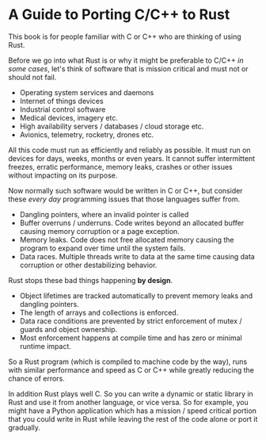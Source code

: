 # A Guide to Porting C\/C++ to Rust

This book is for people familiar with C or C++ who are thinking of using Rust.

Before we go into what Rust is or why it might be preferable to C/C++ _in some cases_, let's think of software that is mission critical and must not or should not fail.

* Operating system services and daemons
* Internet of things devices
* Industrial control software
* Medical devices, imagery etc.
* High availability servers / databases / cloud storage etc.
* Avionics, telemetry, rocketry, drones etc.

All this code must run as efficiently and reliably as possible. It must run on devices for days, weeks, months or even years. It cannot suffer intermittent freezes, erratic performance, memory leaks, crashes or other issues without impacting on its purpose.

Now normally such software would be written in C or C++, but consider these _every day_ programming issues that those languages suffer from.

* Dangling pointers, where an invalid pointer is called
* Buffer overruns \/ underruns. Code writes beyond an allocated buffer causing memory corruption or a page exception.
* Memory leaks. Code does not free allocated memory causing the program to expand over time until the system fails.
* Data races. Multiple threads write to data at the same time causing data corruption or other destabilizing behavior.

Rust stops these bad things happening **by design**. 

* Object lifetimes are tracked automatically to prevent memory leaks and dangling pointers.
* The length of arrays and collections is enforced.
* Data race conditions are prevented by strict enforcement of mutex / guards and object ownership.
* Most enforcement happens at compile time and has zero or minimal runtime impact.

So a Rust program (which is compiled to machine code by the way), runs with similar performance and speed as C or C++ while greatly reducing the chance of errors.

In addition Rust plays well C. So you can write a dynamic or static library in Rust and use it from another language, or vice versa. So for example, you might have a Python application which has a mission / speed critical portion that you could write in Rust while leaving the rest of the code alone or port it gradually.